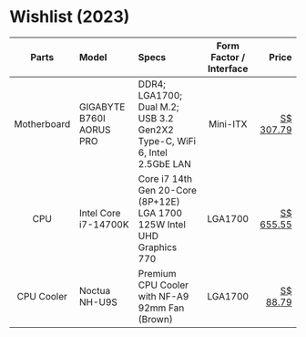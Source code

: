 # Wishlist (2023)

|    Parts    | Model                    | Specs                                                                    | Form Factor / Interface |                                                                                                    Price |
| :---------: | :----------------------- | :----------------------------------------------------------------------- | :---------------------: | -------------------------------------------------------------------------------------------------------: |
| Motherboard | GIGABYTE B760I AORUS PRO | DDR4; LGA1700; Dual M.2; USB 3.2 Gen2X2 Type-C, WiFi 6, Intel 2.5GbE LAN |        Mini-ITX         |                                       [S$ 307.79](https://www.newegg.com/global/sg-en/p/N82E16813145427) |
|     CPU     | Intel Core i7-14700K     | Core i7 14th Gen 20-Core (8P+12E) LGA 1700 125W Intel UHD Graphics 770   |         LGA1700         | [S$ 655.55](https://www.newegg.com/global/sg-en/intel-core-i7-14700k-core-i7-14th-gen/p/N82E16819118466) |
| CPU Cooler  | Noctua NH-U9S            | Premium CPU Cooler with NF-A9 92mm Fan (Brown)                           |         LGA1700         |                          [S$ 88.79](https://www.newegg.com/global/sg-en/noctua-nh-u9s/p/N82E16835608067) |
